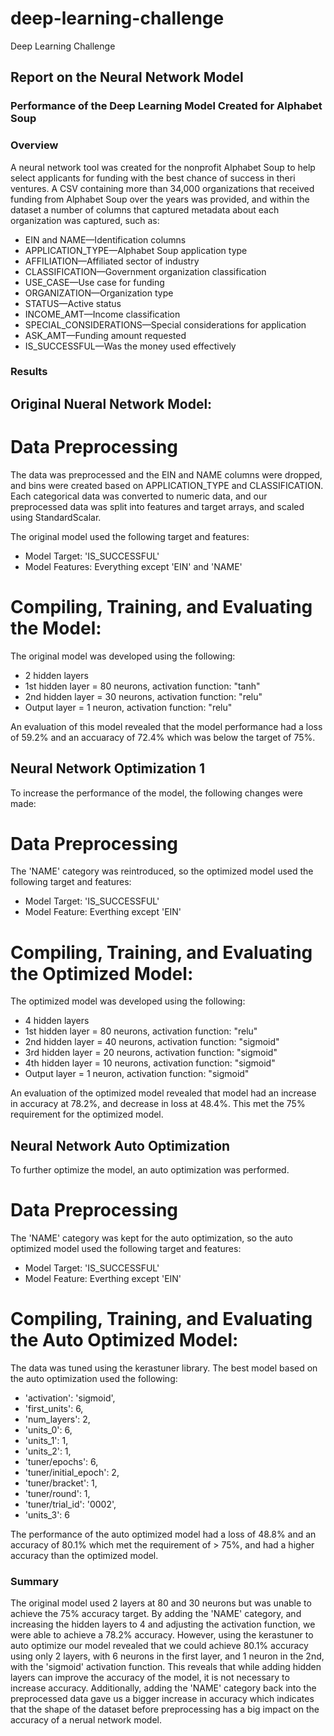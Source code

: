 # deep-learning-challenge
Deep Learning Challenge

## Report on the Neural Network Model

### Performance of the Deep Learning Model Created for Alphabet Soup

### Overview

A neural network tool was created for the nonprofit Alphabet Soup to help select applicants for funding with the best chance of success in theri ventures. A CSV containing more than 34,000 organizations that received funding from Alphabet Soup over the years was provided, and within the dataset a number of columns that captured metadata about each organization was captured, such as:

* EIN and NAME—Identification columns
* APPLICATION_TYPE—Alphabet Soup application type
* AFFILIATION—Affiliated sector of industry
* CLASSIFICATION—Government organization classification
* USE_CASE—Use case for funding
* ORGANIZATION—Organization type
* STATUS—Active status
* INCOME_AMT—Income classification
* SPECIAL_CONSIDERATIONS—Special considerations for application
* ASK_AMT—Funding amount requested
* IS_SUCCESSFUL—Was the money used effectively

### Results

## Original Nueral Network Model:

# Data Preprocessing
The data was preprocessed and the EIN and NAME columns were dropped, and bins were created based on APPLICATION_TYPE and CLASSIFICATION. Each categorical data was converted to numeric data, and our preprocessed data was split into features and target arrays, and scaled using StandardScalar. 

The original model used the following target and features:
* Model Target: 'IS_SUCCESSFUL'
* Model Features: Everything except 'EIN' and 'NAME'

# Compiling, Training, and Evaluating the Model:
The original model was developed using the following:
* 2 hidden layers
* 1st hidden layer = 80 neurons, activation function: "tanh"
* 2nd hidden layer = 30 neurons, activation function: "relu"
* Output layer = 1 neuron, activation function: "relu"

An evaluation of this model revealed that the model performance had a loss of 59.2% and an accuaracy of 72.4% which was below the target of 75%. 

## Neural Network Optimization 1
To increase the performance of the model, the following changes were made:

# Data Preprocessing
The 'NAME' category was reintroduced, so the optimized model used the following target and features:
* Model Target: 'IS_SUCCESSFUL'
* Model Feature: Everthing except 'EIN'

# Compiling, Training, and Evaluating the Optimized Model:
The optimized model was developed using the following:
* 4 hidden layers
* 1st hidden layer = 80 neurons, activation function: "relu"
* 2nd hidden layer = 40 neurons, activation function: "sigmoid"
* 3rd hidden layer = 20 neurons, activation function: "sigmoid"
* 4th hidden layer = 10 neurons, activation function: "sigmoid"
* Output layer = 1 neuron, activation function: "sigmoid"

An evaluation of the optimized model revealed that model had an increase in accuracy at 78.2%, and decrease in loss at 48.4%. This met the 75% requirement for the optimized model. 

## Neural Network Auto Optimization
To further optimize the model, an auto optimization was performed.

# Data Preprocessing
The 'NAME' category was kept for the auto optimization, so the auto optimized model used the following target and features:
* Model Target: 'IS_SUCCESSFUL'
* Model Feature: Everthing except 'EIN'

# Compiling, Training, and Evaluating the Auto Optimized Model:
The data was tuned using the kerastuner library. The best model based on the auto optimization used the following:

* 'activation': 'sigmoid',
* 'first_units': 6,
* 'num_layers': 2,
* 'units_0': 6,
* 'units_1': 1,
* 'units_2': 1,
* 'tuner/epochs': 6,
* 'tuner/initial_epoch': 2,
* 'tuner/bracket': 1,
* 'tuner/round': 1,
* 'tuner/trial_id': '0002',
* 'units_3': 6

The performance of the auto optimized model had a loss of 48.8% and an accuracy of 80.1% which met the requirement of > 75%, and had a higher accuracy than the optimized model.

### Summary
The original model used 2 layers at 80 and 30 neurons but was unable to achieve the 75% accuracy target. By adding the 'NAME' category, and increasing the hidden layers to 4 and adjusting the activation function, we were able to achieve a 78.2% accuracy. However, using the kerastuner to auto optimize our model revealed that we could achieve 80.1% accuracy using only 2 layers, with 6 neurons in the first layer, and 1 neuron in the 2nd, with the 'sigmoid' activation function. This reveals that while adding hidden layers can improve the accuracy of the model, it is not necessary to increase accuracy. Additionally, adding the 'NAME' category back into the preprocessed data gave us a bigger increase in accuracy which indicates that the shape of the dataset before preprocessing has a big impact on the accuracy of a nerual network model.   